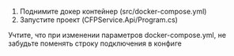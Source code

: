 1. Поднимите докер контейнер (src/docker-compose.yml)
2. Запустите проект (CFPService.Api/Program.cs)

Учтите, что при изменении параметров docker-compose.yml, не забудьте поменять строку подключения в конфиге
